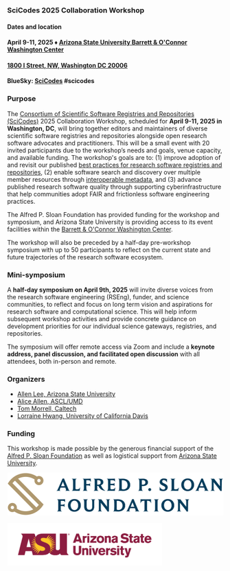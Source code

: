 ### SciCodes 2025 Collaboration Workshop 
#### Dates and location
#### April 9-11, 2025 &#9830; [Arizona State University Barrett &amp; O'Connor Washington Center](https://washingtondc.asu.edu/barrett-and-oconnor-center)
#### [1800 I Street, NW, Washington DC 20006](https://maps.app.goo.gl/Ef8YeuvQESn8fhqA6)
#### BlueSky: [SciCodes](https://bsky.app/profile/scicodes.bsky.social) #scicodes

### Purpose

The [Consortium of Scientific Software Registries and Repositories (SciCodes)](https://scicodes.net) 2025 Collaboration Workshop, scheduled for **April 9-11, 2025 in Washington, DC**, will bring together editors and maintainers of diverse scientific software registries and repositories alongside open research software advocates and practitioners. This will be a small event with 20 invited participants due to the workshop’s needs and goals, venue capacity, and available funding. The workshop's goals are to: (1) improve adoption of and revisit our published [best practices for research software registries and repositories](https://doi.org/10.7717/peerj-cs.1023), (2) enable software search and discovery over multiple member resources through [interoperable metadata](https://codemeta.github.io), and (3) advance published research software quality through supporting cyberinfrastructure that help communities adopt FAIR and frictionless software engineering practices.

The Alfred P. Sloan Foundation has provided funding for the workshop and symposium, and Arizona State University is providing access to its event facilities within the [Barrett &amp; O'Connor Washington Center](https://washingtondc.asu.edu/barrett-and-oconnor-center).

The workshop will also be preceded by a half-day pre-workshop symposium with up to 50 participants to reflect on the current state and future trajectories of the research software ecosystem. 

### Mini-symposium

A **half-day symposium on April 9th, 2025** will invite diverse voices from the research software engineering (RSEng), funder, and science communities, to reflect and focus on long term vision and aspirations for research software and computational science. This will help inform subsequent workshop activities and provide concrete guidance on development priorities for our individual science gateways, registries, and repositories. 

The symposium will offer remote access via Zoom and include a **keynote address, panel discussion, and facilitated open discussion** with all attendees, both in-person and remote.

### Organizers

- [Allen Lee, Arizona State University](https://orcid.org/0000-0002-6523-6079)
- [Alice Allen, ASCL/UMD](https://orcid.org/0000-0003-3477-2845)
- [Tom Morrell, Caltech](https://orcid.org/0000-0001-9266-5146)
- [Lorraine Hwang, University of California Davis](https://orcid.org/0000-0002-1021-3101)

<!--
### [Agenda](Agenda.md)

### [Remote access](RemoteAccess.md)

### [Logistics](Logistics.md)  

### [Participants](Participants.md)

### [Links for workshop activities](ActivitiesLinks.md)

### [Workshop and presentation slides](https://github.com/ASCLnet/SWRegistryWorkshop/tree/master/presentations)  

### [Workshop evaluation](https://forms.gle/ksjx6o6pNkbS8gsSA)  

### [Workshop products and results](Products/Products.md)

### [Photo album](https://mikehucka.smugmug.com/Work/Software-meetings/SSRCW-2019/)  
-->

### Funding

This workshop is made possible by the generous financial support of the [Alfred P. Sloan Foundation](https://sloan.org/) as well as logistical support from [Arizona State University](https://www.asu.edu).

<a href="https://sloan.org/"><img class="centered" height="100" src="assets/logos/sloan-logo.png"></a>

<a href="https://www.asu.edu/"><img class="centered" height="100" src="assets/logos/asu-logo.png"></a>

